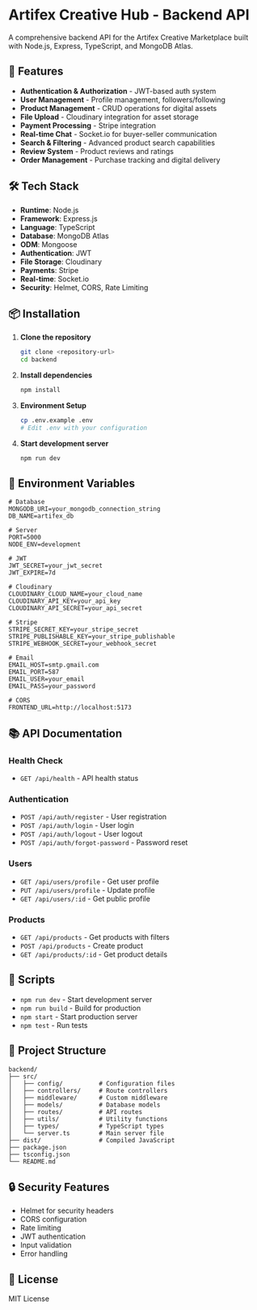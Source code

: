 # Artifex Creative Hub - Backend API

A comprehensive backend API for the Artifex Creative Marketplace built with Node.js, Express, TypeScript, and MongoDB Atlas.

## 🚀 Features

- **Authentication & Authorization** - JWT-based auth system
- **User Management** - Profile management, followers/following
- **Product Management** - CRUD operations for digital assets
- **File Upload** - Cloudinary integration for asset storage
- **Payment Processing** - Stripe integration
- **Real-time Chat** - Socket.io for buyer-seller communication
- **Search & Filtering** - Advanced product search capabilities
- **Review System** - Product reviews and ratings
- **Order Management** - Purchase tracking and digital delivery

## 🛠️ Tech Stack

- **Runtime**: Node.js
- **Framework**: Express.js
- **Language**: TypeScript
- **Database**: MongoDB Atlas
- **ODM**: Mongoose
- **Authentication**: JWT
- **File Storage**: Cloudinary
- **Payments**: Stripe
- **Real-time**: Socket.io
- **Security**: Helmet, CORS, Rate Limiting

## 📦 Installation

1. **Clone the repository**
   ```bash
   git clone <repository-url>
   cd backend
   ```

2. **Install dependencies**
   ```bash
   npm install
   ```

3. **Environment Setup**
   ```bash
   cp .env.example .env
   # Edit .env with your configuration
   ```

4. **Start development server**
   ```bash
   npm run dev
   ```

## 🔧 Environment Variables

```env
# Database
MONGODB_URI=your_mongodb_connection_string
DB_NAME=artifex_db

# Server
PORT=5000
NODE_ENV=development

# JWT
JWT_SECRET=your_jwt_secret
JWT_EXPIRE=7d

# Cloudinary
CLOUDINARY_CLOUD_NAME=your_cloud_name
CLOUDINARY_API_KEY=your_api_key
CLOUDINARY_API_SECRET=your_api_secret

# Stripe
STRIPE_SECRET_KEY=your_stripe_secret
STRIPE_PUBLISHABLE_KEY=your_stripe_publishable
STRIPE_WEBHOOK_SECRET=your_webhook_secret

# Email
EMAIL_HOST=smtp.gmail.com
EMAIL_PORT=587
EMAIL_USER=your_email
EMAIL_PASS=your_password

# CORS
FRONTEND_URL=http://localhost:5173
```

## 📚 API Documentation

### Health Check
- `GET /api/health` - API health status

### Authentication
- `POST /api/auth/register` - User registration
- `POST /api/auth/login` - User login
- `POST /api/auth/logout` - User logout
- `POST /api/auth/forgot-password` - Password reset

### Users
- `GET /api/users/profile` - Get user profile
- `PUT /api/users/profile` - Update profile
- `GET /api/users/:id` - Get public profile

### Products
- `GET /api/products` - Get products with filters
- `POST /api/products` - Create product
- `GET /api/products/:id` - Get product details

## 🚀 Scripts

- `npm run dev` - Start development server
- `npm run build` - Build for production
- `npm start` - Start production server
- `npm test` - Run tests

## 📁 Project Structure

```
backend/
├── src/
│   ├── config/          # Configuration files
│   ├── controllers/     # Route controllers
│   ├── middleware/      # Custom middleware
│   ├── models/          # Database models
│   ├── routes/          # API routes
│   ├── utils/           # Utility functions
│   ├── types/           # TypeScript types
│   └── server.ts        # Main server file
├── dist/                # Compiled JavaScript
├── package.json
├── tsconfig.json
└── README.md
```

## 🔒 Security Features

- Helmet for security headers
- CORS configuration
- Rate limiting
- JWT authentication
- Input validation
- Error handling

## 📝 License

MIT License
